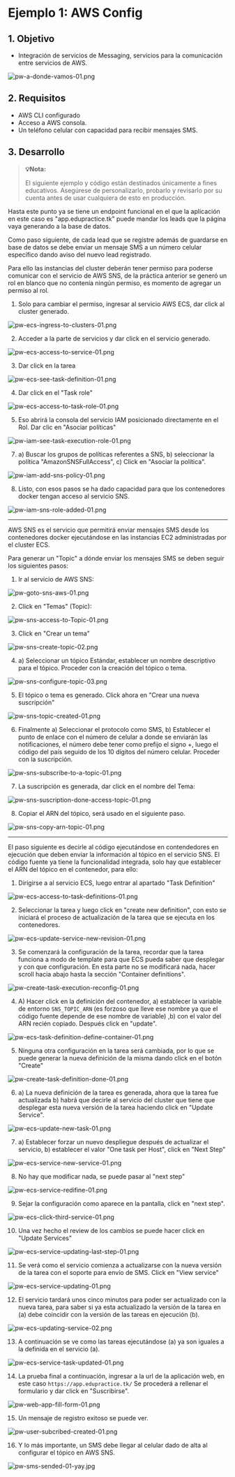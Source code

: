 # Ejemplo 1: AWS Config

## 1. Objetivo 
- Integración de servicios de Messaging, servicios para la comunicación entre servicios de AWS.

![pw-a-donde-vamos-01.png](img/pw-a-donde-vamos-01.png)

## 2. Requisitos
- AWS CLI configurado
- Acceso a AWS consola.
- Un teléfono celular con capacidad para recibir mensajes SMS.

## 3. Desarrollo 

> **💡Nota:**
>
> El siguiente ejemplo y código están destinados únicamente a fines educativos. Asegúrese de personalizarlo, probarlo y revisarlo por su cuenta antes de usar cualquiera de esto en producción.


Hasta este punto ya se tiene un endpoint funcional en el que la aplicación en este caso es "app.edupractice.tk" puede mandar los leads que la página vaya generando a la base de datos.

Como paso siguiente, de cada lead que se registre además de guardarse en base de datos se debe enviar un mensaje SMS a un número celular específico dando aviso del nuevo lead registrado.

Para ello las instancias del cluster deberán tener permiso para poderse comunicar con el servicio de AWS SNS, de la práctica anterior se generó un rol en blanco que no contenía ningún permiso, es momento de agregar un permiso al rol.

1. Solo para cambiar el permiso, ingresar al servicio AWS ECS, dar click al cluster generado.

![pw-ecs-ingress-to-clusters-01.png](img/pw-ecs-ingress-to-clusters-01.png)



2. Acceder a la parte de servicios y dar click en el servicio generado.

![pw-ecs-access-to-service-01.png](img/pw-ecs-access-to-service-01.png)



3. Dar click en la tarea

![pw-ecs-see-task-definition-01.png](img/pw-ecs-see-task-definition-01.png)


4. Dar click en el "Task role"

 ![pw-ecs-access-to-task-role-01.png](img/pw-ecs-access-to-task-role-01.png)


5. Eso abrirá la consola del servicio IAM posicionado directamente en el Rol. Dar clic en "Asociar políticas"

![pw-iam-see-task-execution-role-01.png](img/pw-iam-see-task-execution-role-01.png)

7. a) Buscar los grupos de políticas referentes a SNS, b) seleccionar la política "AmazonSNSFullAccess", c) Click en "Asociar la política".

![pw-iam-add-sns-policy-01.png](img/pw-iam-add-sns-policy-01.png)


8. Listo, con esos pasos se ha dado capacidad para que los contenedores docker tengan acceso al servicio SNS.

![pw-iam-sns-role-added-01.png](img/pw-iam-sns-role-added-01.png)

--------------------

AWS SNS es el servicio que permitirá enviar mensajes SMS desde los contenedores docker ejecutándose en las instancias EC2 administradas por el cluster ECS.

Para generar un "Topic" a dónde enviar los mensajes SMS se deben seguir los siguientes pasos:

1. Ir al servicio de AWS SNS:

![pw-goto-sns-aws-01.png](img/pw-goto-sns-aws-01.png)

2. Click en "Temas" (Topic):

![pw-sns-access-to-Topic-01.png](img/pw-sns-access-to-Topic-01.png)

3. Click en "Crear un tema"

![pw-sns-create-topic-02.png](img/pw-sns-create-topic-02.png)

4. a) Seleccionar un tópico Estándar, establecer un nombre descriptivo para el tópico. Proceder con la creación del tópico o tema.

![pw-sns-configure-topic-03.png](img/pw-sns-configure-topic-03.png)

5. El tópico o tema es generado. Click ahora en "Crear una nueva suscripción"

![pw-sns-topic-created-01.png](img/pw-sns-topic-created-01.png)


6. Finalmente a) Seleccionar el protocolo como SMS, b) Establecer el punto de enlace con el número de celular a donde se enviarán las notificaciones, el número debe tener como prefijo el signo +, luego el código del país seguido de los 10 dígitos del número celular. Proceder con la suscripción.

![pw-sns-subscribe-to-a-topic-01.png](img/pw-sns-subscribe-to-a-topic-01.png)


7. La suscripción es generada, dar click en el nombre del Tema:

![pw-sns-suscription-done-access-topic-01.png](img/pw-sns-suscription-done-access-topic-01.png)


8. Copiar el ARN del tópico, será usado en el siguiente paso.

![pw-sns-copy-arn-topic-01.png](img/pw-sns-copy-arn-topic-01.png)


-----------------------------------------


El paso siguiente es decirle al código ejecutándose en  contendedores en ejecución que deben enviar la información al tópico en el servicio SNS.
El código fuente ya tiene la funcionalidad integrada, solo hay que establecer el ARN del tópico en el contenedor, para ello:

1. Dirigirse a al servicio ECS, luego entrar al apartado "Task Definition"

![pw-ecs-access-to-task-definitions-01.png](img/pw-ecs-access-to-task-definitions-01.png)

2. Seleccionar la tarea y luego click en "create new definition", con esto se iniciará el proceso de actualización de la tarea que se ejecuta en los contenedores.

![pw-ecs-update-service-new-revision-01.png](img/pw-ecs-update-service-new-revision-01.png)


3. Se comenzará la configuración de la tarea, recordar que la tarea funciona a modo de template para que ECS pueda saber que desplegar y con que configuración. En esta parte no se modificará nada, hacer scroll hacia abajo hasta la sección "Container definitions".

![pw-create-task-execution-reconfig-01.png](img/pw-create-task-execution-reconfig-01.png)

4. A) Hacer click en la definición del contenedor, a) establecer la variable de entorno `SNS_TOPIC_ARN` (es forzoso que lleve ese nombre ya que el código fuente depende de ese nombre de variable) ,b) con el valor del ARN recién copiado.  Después click en "update".

![pw-ecs-task-definition-define-container-01.png](img/pw-ecs-task-definition-define-container-01.png)

5. Ninguna otra configuración en la tarea será cambiada, por lo que se puede generar la nueva definición de la misma dando click en el botón "Create"

![pw-create-task-definition-done-01.png](img/pw-create-task-definition-done-01.png)


6. a) La nueva definición de la tarea es generada, ahora que la tarea fue actualizada b) habrá que decirle al servicio del cluster que tiene que desplegar esta nueva versión de la tarea haciendo click en "Update Service".

![pw-ecs-update-new-task-01.png](img/pw-ecs-update-new-task-01.png)


7. a) Establecer forzar un nuevo despliegue después de actualizar el servicio, b) establecer el valor "One task per Host", click en "Next Step"

![pw-ecs-service-new-service-01.png](img/pw-ecs-service-new-service-01.png)


8. No hay que modificar nada, se puede pasar al "next step"

![pw-ecs-service-redifine-01.png](img/pw-ecs-service-redifine-01.png)

9. Sejar la configuración como aparece en la pantalla, click en "next step".

![pw-ecs-click-third-service-01.png](img/pw-ecs-click-third-service-01.png)

10. Una vez hecho el review de los cambios se puede hacer click en "Update Services"

![pw-ecs-service-updating-last-step-01.png](img/pw-ecs-service-updating-last-step-01.png)

11. Se verá como el servicio comienza a actualizarse con la nueva versión de la tarea con el soporte para envío de SMS. Click en "View service"

![pw-ecs-service-updating-01.png](img/pw-ecs-service-updating-01.png)

12. El servicio tardará unos cinco minutos para poder ser actualizado con la nueva tarea, para saber si ya esta actualizado la versión de la tarea en (a) debe coincidir con la versión de las tareas en ejecución (b). 

![pw-ecs-updating-service-02.png](img/pw-ecs-updating-service-02.png)

13. A continuación se ve como las tareas ejecutándose (a) ya son iguales a la definida en el servicio (a).

![pw-ecs-service-task-updated-01.png](img/pw-ecs-service-task-updated-01.png)


14. La prueba final a continuación, ingresar a la url de la aplicación web, en este caso `https://app.edupractice.tk/`  Se procederá a rellenar el formulario y dar click en "Suscribirse".


![pw-web-app-fill-form-01.png](img/pw-web-app-fill-form-01.png)

15. Un mensaje de registro exitoso se puede ver.

![pw-user-subcribed-created-01.png](img/pw-user-subcribed-created-01.png)

16. Y lo más importante, un SMS debe llegar al celular dado de alta al configurar el tópico en AWS SNS.

![pw-sms-sended-01-yay.jpg](img/pw-sms-sended-01-yay.jpg)
